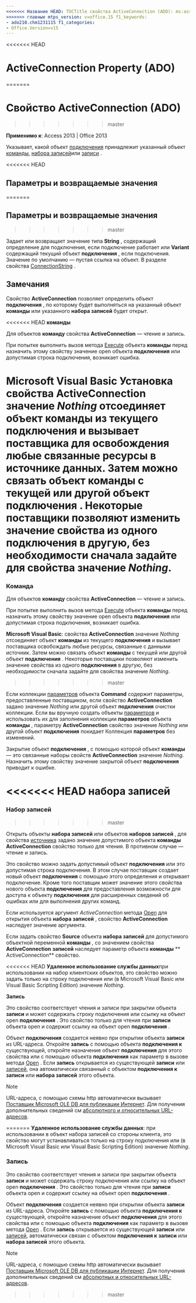 ```yaml
---
<<<<<<< Название HEAD: TOCTitle свойства ActiveConnection (ADO): ms:assetid свойства ActiveConnection (ADO): 5501b2d7-b62c-5fff-1edd-2b7efb3f8c4a ms:mtpsurl: https://msdn.microsoft.com/library/JJ249281(v=office.15) ms:contentKeyID: 48544918 ms.date: 09/18/2015 === Заголовок: свойства ActiveConnection (ADO) TOCTitle: ms:assetid свойство (ADO) ActiveConnection: 5501b2d7-b62c-5fff-1edd-2b7efb3f8c4a ms:mtpsurl: https://msdn.microsoft.com/library/JJ249281(v=office.15) ms:contentKeyID: 48544918 ms.date: 10/17/2018
>>>>>>> главные mtps_version: v=office.15 f1_keywords:
- ado210.chm1231115 f1_categories:
- Office.Version=v15
---
```


<<<<<<< HEAD
# <a name="activeconnection-property-ado"></a>ActiveConnection Property (ADO)

=======
# <a name="activeconnection-property-ado"></a>Свойство ActiveConnection (ADO)
>>>>>>> master

**Применимо к**: Access 2013 | Office 2013

Указывает, какой объект [подключения](connection-object-ado.md) принадлежит указанный объект [команды](command-object-ado.md), [набора записей](recordset-object-ado.md)или [записи](record-object-ado.md) .

<<<<<<< HEAD
## <a name="settings-and-return-values"></a>Параметры и возвращаемые значения
=======
## <a name="settings-and-return-values"></a>Параметры и возвращаемые значения
>>>>>>> master

Задает или возвращает значение типа **String** , содержащий определение для подключения, если подключение работает или **Variant** содержащий текущий объект **подключения** , если подключения. Значение по умолчанию — пустая ссылка на объект. В разделе свойства [ConnectionString](connectionstring-property-ado.md) .

## <a name="remarks"></a>Замечания

Свойство **ActiveConnection** позволяет определить объект **подключения** , по которому будет выполняться на указанный объект **команды** или указанного **набора записей** будет открыт.

<<<<<<< HEAD **команды**

Для объектов **команду** свойства **ActiveConnection** — чтение и запись.

При попытке выполнить вызов метода [Execute](https://msdn.microsoft.com/library/jj248785\(v=office.15\)) объекта **команды** перед назначить этому свойству значение open объекта **подключения** или допустимая строка подключения, возникает ошибка.

<a name="microsoft-visual-basicsetting-the-activeconnection-property-to-nothing-disassociates-the-command-object-from-the-current-connection-and-causes-the-provider-to-release-any-associated-resources-on-the-data-source-you-can-then-associate-the-command-object-with-the-same-or-another-connection-object-some-providers-allow-you-to-change-the-property-setting-from-one-connection-to-another-without-having-to-first-set-the-property-to-nothing"></a>**Microsoft Visual Basic** Установка свойства **ActiveConnection** значение *Nothing* отсоединяет объект **команды** из текущего **подключения** и вызывает поставщика для освобождения любые связанные ресурсы в источнике данных. Затем можно связать объект **команды** с текущей или другой объект **подключения** . Некоторые поставщики позволяют изменить значение свойства из одного **подключения** в другую, без необходимости сначала задайте для свойства значение *Nothing*.
=======
### <a name="command"></a>Команда

Для объектов **команду** свойства **ActiveConnection** — чтение и запись.

При попытке выполнить вызов метода [Execute](https://docs.microsoft.com/office/vba/access/concepts/miscellaneous/execute-method-ado-command) объекта **команды** перед назначить этому свойству значение open объекта **подключения** или допустимая строка подключения, возникает ошибка.

**Microsoft Visual Basic**: свойства **ActiveConnection** значение *Nothing* отсоединяет объект **команды** из текущего **подключения** и вызывает поставщика освобождать любые ресурсы, связанные с данными источник. Затем можно связать объект **команды** с текущей или другой объект **подключения** . Некоторые поставщики позволяют изменить значение свойства из одного **подключения** в другую, без необходимости сначала задайте для свойства значение *Nothing*.
>>>>>>> master

Если коллекции [параметров](parameters-collection-ado.md) объекта **Command** содержит параметры, предоставленные поставщиком, если свойство **ActiveConnection** задано значение *Nothing* или другой объект **подключения** очистки коллекции. Если вы вручную создать объекты [параметров](parameter-object-ado.md) и использовать их для заполнения коллекции **параметров** объекта **команды** , параметру **ActiveConnection** свойство значение *Nothing* или другой объект **подключения** покидает Коллекция **параметров** без изменений.

Закрытие объект **подключения** , с помощью которой объект **команды** — это связанные наборы свойств **ActiveConnection** значение *Nothing*. Назначить этому свойству значение закрытой объект **подключения** приводит к ошибке.

<<<<<<< HEAD **набора записей**
=======
### <a name="recordset"></a>Набор записей
>>>>>>> master

Открыть объекты **набора записей** или объектов **наборов записей** , для свойства [источника](source-property-ado-recordset.md) задано значение допустимого объекта **команды** **ActiveConnection** свойство только для чтения. В противном случае — чтение и запись.

Это свойство можно задать допустимый объект **подключения** или это допустимая строка подключения. В этом случае поставщик создает новый объект **подключения** с помощью этого определения и открывает подключение. Кроме того поставщик может значение этого свойства нового объекта **подключения** для предоставления возможности для доступа к объекту **подключения** для расширенных сведений об ошибках или для выполнения других команд.

Если используется аргумент *ActiveConnection* метода [Open](open-method-ado-recordset.md) для открытия объекта **набора записей** , свойство **ActiveConnection** наследует значение аргумента.

Если задать свойство **Source** объекта **набора записей** для допустимого объектной переменной **команды** , со значением свойства **ActiveConnection** **записей** наследует параметр объекта **команды** ** ActiveConnection** свойство.

<<<<<<< HEAD **Удаленное использование службы данных**при использовании на набор клиентских объектов, это свойство можно задать только на строку подключения или (в Microsoft Visual Basic или Visual Basic Scripting Edition) значение *Nothing*.

**Запись**

Это свойство соответствует чтения и записи при закрытии объекта **записи** и может содержать строку подключения или ссылку на объект open **подключения** . Это свойство только для чтения при **записи** объекта open и содержит ссылку на объект open **подключения** .

Объект **подключения** создается неявно при открытии объекта **записи** из URL-адреса. Откройте **запись** с помощью объекта **подключения к** существующей, откройте назначение объект **подключения** для этого свойства или с помощью объекта **подключения** как параметр в вызове метода [Open](open-method-ado-record.md) . Если **запись** открывается из существующей **записи** или [записей](recordset-object-ado.md), она автоматически связанный с объектом **подключения к** **записи** или **набора записей** этого объекта.


> [!NOTE]
> <P>URL-адреса, с помощью схемы http автоматически вызывает <A href="microsoft-ole-db-provider-for-internet-publishing.md">Поставщик Microsoft OLE DB для публикации Интернет</A>. Для получения дополнительных сведений см <A href="absolute-and-relative-urls.md">абсолютного и относительных URL-адресов</A>.</P>
=======
**Удаленное использование службы данных**: при использовании в объект набора записей со стороны клиента, это свойство могут устанавливаться только на строку подключения или (в Microsoft Visual Basic или Visual Basic Scripting Edition) значение *Nothing*.

### <a name="record"></a>Запись

Это свойство соответствует чтения и записи при закрытии объекта **записи** и может содержать строку подключения или ссылку на объект open **подключения** . Это свойство только для чтения при **записи** объекта open и содержит ссылку на объект open **подключения** .

Объект **подключения** создается неявно при открытии объекта **записи** из URL-адреса. Откройте **запись** с помощью объекта **подключения к** существующей, откройте назначение объект **подключения** для этого свойства или с помощью объекта **подключения** как параметр в вызове метода [Open](open-method-ado-record.md) . Если **запись** открывается из существующей **записи** или [записей](recordset-object-ado.md), автоматически связан с объектом **подключения к** **записи** или **набора записей** этого объекта.

> [!NOTE]
> URL-адреса, с помощью схемы http автоматически вызывает [Поставщик Microsoft OLE DB для публикации Интернет](microsoft-ole-db-provider-for-internet-publishing.md). Для получения дополнительных сведений см [абсолютных и относительных URL-адресов](absolute-and-relative-urls.md).

>>>>>>> master


